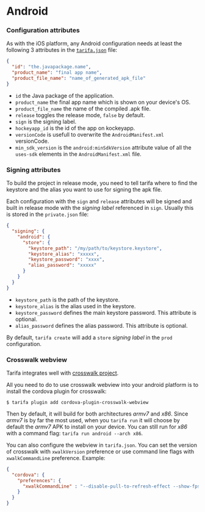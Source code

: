 # Android

### Configuration attributes

As with the iOS platform, any Android configuration needs at least the following
3 attributes in the [`tarifa.json`](../project/index.md#tarifajson-and-privatejson) file:

``` json
{
  "id": "the.javapackage.name",
  "product_name": "final app name",
  "product_file_name": "name_of_generated_apk_file"
}
```

* `id` the Java package of the application.
* `product_name` the final app name which is shown on your device's OS.
* `product_file_name` the name of the compiled .apk file.
* `release` toggles the release mode, `false` by default.
* `sign` is the signing label.
* `hockeyapp_id` is the id of the app on kockeyapp.
* `versionCode` is usefull to overwrite the `AndroidManifest.xml` versionCode.
* `min_sdk_version` is the `android:minSdkVersion` attribute value of all the `uses-sdk` elements in the `AndroidManifest.xml` file.

### Signing attributes

To build the project in release mode, you need to tell tarifa where to find the
keystore and the alias you want to use for signing the apk file.

Each configuration
with the `sign` and `release` attributes will be signed and built
in release mode with the _signing label_ referenced in `sign`. Usually this is stored in the `private.json` file:

``` json
{
  "signing": {
    "android": {
      "store": {
        "keystore_path": "/my/path/to/keystore.keystore",
        "keystore_alias": "xxxxx",
        "keystore_password": "xxxx",
        "alias_password": "xxxxx"
      }
    }
  }
}
```

* `keystore_path` is the path of the keystore.
* `keystore_alias` is the alias used in the keystore.
* `keystore_password` defines the main keystore password. This attribute is optional.
* `alias_password` defines the alias password. This attribute is optional.

By default, `tarifa create` will add a `store` _signing label_ in the `prod` configuration.

### Crosswalk webview

Tarifa integrates well with [crosswalk project](https://crosswalk-project.org/).

All you need to do to use crosswalk webview into your android platform is to install the cordova plugin for crosswalk:

    $ tarifa plugin add cordova-plugin-crosswalk-webview

Then by default, it will build for both architectures *armv7* and *x86*. Since *armv7* is by far the most used, when you `tarifa run` it will choose by default the *armv7* APK to install on your device. You can still run for *x86* with a command flag: `tarifa run android --arch x86`.

You can also configure the webview in `tarifa.json`. You can set the version of crosswalk with `xwalkVersion` preference or use command line flags with `xwalkCommandLine` preference. Example:

``` json
{
  "cordova": {
    "preferences": {
      "xwalkCommandLine" : "--disable-pull-to-refresh-effect --show-fps-counter"
    }
  }
}
```


